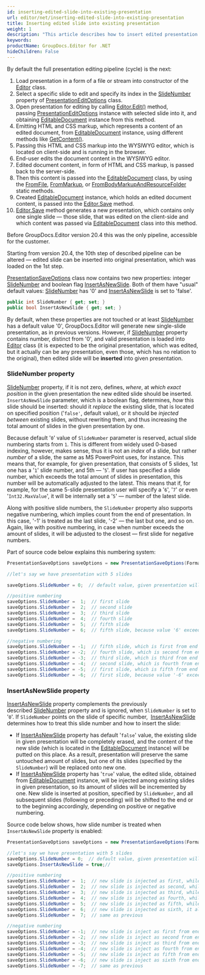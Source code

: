 ```yaml
---
id: inserting-edited-slide-into-existing-presentation
url: editor/net/inserting-edited-slide-into-existing-presentation
title: Inserting edited slide into existing presentation
weight: 1
description: "This article describes how to insert edited presentation slide into existing PowerPoint presentation."
keywords: 
productName: GroupDocs.Editor for .NET
hideChildren: False
---
```

By default the full presentation editing pipeline (cycle) is the next:

1.  Load presentation in a form of a file or stream into constructor of the [Editor](https://apireference.groupdocs.com/editor/net/groupdocs.editor/editor) class.
2.  Select a specific slide to edit and specify its index in the [SlideNumber](https://apireference.groupdocs.com/editor/net/groupdocs.editor.options/presentationeditoptions/properties/slidenumber) property of [PresentationEditOptions](https://apireference.groupdocs.com/editor/net/groupdocs.editor.options/presentationeditoptions) class.
3.  Open presentation for editing by calling [Editor.Edit()](https://apireference.groupdocs.com/editor/net/groupdocs.editor/editor/methods/edit) method, passing [PresentationEditOptions](https://apireference.groupdocs.com/editor/net/groupdocs.editor.options/presentationeditoptions) instance with selected slide into it, and obtaining [EditableDocument](https://apireference.groupdocs.com/editor/net/groupdocs.editor/editabledocument) instance from this method.
4.  Emitting HTML and CSS markup, which represents a content of an edited document, from [EditableDocument](https://apireference.groupdocs.com/editor/net/groupdocs.editor/editabledocument) instance, using different methods like [GetContent()](https://apireference.groupdocs.com/editor/net/groupdocs.editor/editabledocument/methods/getcontent).
5.  Passing this HTML and CSS markup into the WYSIWYG editor, which is located on client-side and is running in the browser.
6.  End-user edits the document content in the WYSIWYG editor.
7.  Edited document content, in form of HTML and CSS markup, is passed back to the server-side.
8.  Then this content is passed into the [EditableDocument](https://apireference.groupdocs.com/editor/net/groupdocs.editor/editabledocument) class, by using the [FromFile](https://apireference.groupdocs.com/editor/net/groupdocs.editor/editabledocument/methods/fromfile), [FromMarkup](https://apireference.groupdocs.com/editor/net/groupdocs.editor/editabledocument/methods/frommarkup), or [FromBodyMarkupAndResourceFolder](https://apireference.groupdocs.com/editor/net/groupdocs.editor/editabledocument/methods/frombodymarkupandresourcefolder) static methods.
9.  Created [EditableDocument](https://apireference.groupdocs.com/editor/net/groupdocs.editor/editabledocument) instance, which holds an edited document content, is passed into the [Editor.Save](https://apireference.groupdocs.com/editor/net/groupdocs.editor/editor/methods/save) method.
10.  [Editor.Save](https://apireference.groupdocs.com/editor/net/groupdocs.editor/editor/methods/save) method generates a new presentation, which contains only one single slide — those slide, that was edited on the client-side and which content was passed via [EditableDocument](https://apireference.groupdocs.com/editor/net/groupdocs.editor/editabledocument) class into this method.

Before GroupDocs.Editor version 20.4 this was the only pipeline, accessible for the customer.

Starting from version 20.4, the 10th step of described pipeline can be altered — edited slide can be inserted into original presentation, which was loaded on the 1st step.

[PresentationSaveOptions](https://apireference.groupdocs.com/editor/net/groupdocs.editor.options/presentationsaveoptions) class now contains two new properties: integer [SlideNumber](https://apireference.groupdocs.com/editor/net/groupdocs.editor.options/presentationsaveoptions/properties/slidenumber) and boolean flag [InsertAsNewSlide](https://apireference.groupdocs.com/editor/net/groupdocs.editor.options/presentationsaveoptions/properties/insertasnewslide). Both of them have "usual" default values: [SlideNumber](https://apireference.groupdocs.com/editor/net/groupdocs.editor.options/presentationsaveoptions/properties/slidenumber) has '0' and [InsertAsNewSlide](https://apireference.groupdocs.com/editor/net/groupdocs.editor.options/presentationsaveoptions/properties/insertasnewslide) is set to 'false'.

```csharp
public int SlideNumber { get; set; }
public bool InsertAsNewSlide { get; set; }
```

By default, when these properties are not touched or at least [SlideNumber](https://apireference.groupdocs.com/editor/net/groupdocs.editor.options/presentationsaveoptions/properties/slidenumber) has a default value '0', GroupDocs.Editor will generate new single-slide presentation, as in previous versions. However, if [SlideNumber](https://apireference.groupdocs.com/editor/net/groupdocs.editor.options/presentationsaveoptions/properties/slidenumber) property contains number, distinct from '0', and valid presentation is loaded into [Editor](https://apireference.groupdocs.com/editor/net/groupdocs.editor/editor) class (it is expected to be the original presentation, which was edited, but it actually can be any presentation, even those, which has no relation to the original), then edited slide will be **inserted** into given presentation.

### SlideNumber property

[SlideNumber](https://apireference.groupdocs.com/editor/net/groupdocs.editor.options/presentationsaveoptions/properties/slidenumber) property, if it is not zero, defines, *where*, at *which exact position* in the given presentation the new edited slide should be inserted. `InsertAsNewSlide` parameter, which is a boolean flag, determines, *how* this slide should be inserted: should it *replace* the existing slide, that is located on specified position ('`false'`, default value), or it should be *injected between* existing slides, without rewriting them, and thus increasing the total amount of slides in the given presentation by one.

Because default '`0`' value of `SlideNumber` parameter is reserved, actual slide numbering starts from `1`. This is different from widely used 0-based indexing, however, makes sense, thus it is not an *index* of a slide, but rather *number* of a slide, the same as MS PowerPoint uses, for instance. This means that, for example, for given presentation, that consists of 5 slides, 1st one has a '`1`' slide number, and 5th — '`5`'. If user has specified a slide number, which exceeds the total amount of slides in presentation, this number will be automatically adjusted to the latest. This means that if, for example, for the same 5-slide presentation user will specify a '`6`', '`7`' or even '`Int32.MaxValue`', it will be internally set a '`5`' — number of the latest slide.

Along with positive slide numbers, the `SlideNumber` property also supports negative numbering, which implies count from the end of presentation. In this case, '-1' is treated as the last slide, '-2' — the last but one, and so on. Again, like with positive numbering, in case when number exceeds the amount of slides, it will be adjusted to the closest — first slide for negative numbers.

Part of source code below explains this numbering system:

```csharp
PresentationSaveOptions saveOptions = new PresentationSaveOptions(Formats.PresentationFormats.Pptx)

//let's say we have presentation with 5 slides

saveOptions.SlideNumber = 0;  // default value, given presentation will be ignored

//positive numbering
saveOptions.SlideNumber =  1;  // first slide
saveOptions.SlideNumber =  2;  // second slide 
saveOptions.SlideNumber =  3;  // third slide 
saveOptions.SlideNumber =  4;  // fourth slide 
saveOptions.SlideNumber =  5;  // fifth slide 
saveOptions.SlideNumber =  6;  // fifth slide, because value '6' exceeds the slides amount '5' and thus is adjusted to the closest

//negative numbering
saveOptions.SlideNumber = -1;  // fifth slide, which is first from end (last)
saveOptions.SlideNumber = -2;  // fourth slide, which is second from end (last but one)
saveOptions.SlideNumber = -3;  // third slide, which is third from end
saveOptions.SlideNumber = -4;  // second slide, which is fourth from end
saveOptions.SlideNumber = -5;  // first slide, which is fifth from end
saveOptions.SlideNumber = -6;  // first slide, because value '-6' exceeds the slides amount '5' and thus is adjusted to the closest
```

### InsertAsNewSlide property

[InsertAsNewSlide](https://apireference.groupdocs.com/editor/net/groupdocs.editor.options/presentationsaveoptions/properties/insertasnewslide) property complements the previously described [SlideNumber](https://apireference.groupdocs.com/editor/net/groupdocs.editor.options/presentationsaveoptions/properties/slidenumber) property and is ignored, when `SlideNumber` is set to '`0`'. If `SlideNumber` points on the slide of specific number,  [InsertAsNewSlide](https://apireference.groupdocs.com/editor/net/groupdocs.editor.options/presentationsaveoptions/properties/insertasnewslide) determines how to treat this slide number and how to insert the slide:

*   If  [InsertAsNewSlide](https://apireference.groupdocs.com/editor/net/groupdocs.editor.options/presentationsaveoptions/properties/insertasnewslide)  property has default '`false`' value, the existing slide in given presentation will be completely erased, and the content of the new slide (which is located in the [EditableDocument](https://apireference.groupdocs.com/editor/net/groupdocs.editor/editabledocument) instance) will be putted on this place. As a result, presentation will preserve the same untouched amount of slides, but one of its slides (specified by the `SlideNumber`) will be replaced onto new one.
*   If [InsertAsNewSlide](https://apireference.groupdocs.com/editor/net/groupdocs.editor.options/presentationsaveoptions/properties/insertasnewslide) property has '`true`' value, the edited slide, obtained from [EditableDocument](https://apireference.groupdocs.com/editor/net/groupdocs.editor/editabledocument) instance, will be injected among existing slides in given presentation, so its amount of slides will be incremented by one. New slide is inserted at position, specified by `SlideNumber`, and all subsequent slides (following or preceding) will be shifted to the end or to the beginning accordingly, depending on positive or negative numbering.

Source code below shows, how slide number is treated when `InsertAsNewSlide` property is enabled:

```csharp
PresentationSaveOptions saveOptions = new PresentationSaveOptions(Formats.PresentationFormats.Pptx)

//let's say we have presentation with 5 slides
saveOptions.SlideNumber = 0;  // default value, given presentation will be ignored, as well as InsertAsNewSlide
saveOptions.InsertAsNewSlide = true;//

//positive numbering
saveOptions.SlideNumber =  1;  // new slide is injected as first, while all following (including 'old' 1st) are shifting to the end
saveOptions.SlideNumber =  2;  // new slide is injected as second, while 2nd, 3rh, 4th and 5th are shifting to the end
saveOptions.SlideNumber =  3;  // new slide is injected as third, while 3rh, 4th and 5th are shifting to the end
saveOptions.SlideNumber =  4;  // new slide is injected as fourth, while 4th and 5th are shifting to the end
saveOptions.SlideNumber =  5;  // new slide is injected as fifth, while 5th is shifting to the end and becomes 6th
saveOptions.SlideNumber =  6;  // new slide is injected as sixth, it already becomes the latest, none of existing slides are shifthing to the end
saveOptions.SlideNumber =  7;  // same as previous

//negative numbering
saveOptions.SlideNumber = -1;  // new slide is inject as first from end (it becomes sixth if starting from beginning), none of existing slides are shifthing to the end
saveOptions.SlideNumber = -2;  // new slide is inject as second from end (it becomes fifth if starting from beginning), following single slide is shifting to the end
saveOptions.SlideNumber = -3;  // new slide is inject as third from end (it becomes fourth if starting from beginning), two following slides are shifting to the end
saveOptions.SlideNumber = -4;  // new slide is inject as fourth from end (it becomes third if starting from beginning), three following slides are shifting to the end
saveOptions.SlideNumber = -5;  // new slide is inject as fifth from end (it becomes second if starting from beginning), four following slides are shifting to the end
saveOptions.SlideNumber = -6;  // new slide is inject as sixth from end (it becomes first if starting from beginning), five following slides are shifting to the end
saveOptions.SlideNumber = -7;  // same as previous
```
